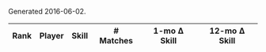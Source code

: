 Generated 2016-06-02.

| Rank | Player | Skill | # Matches | 1-mo Δ Skill | 12-mo Δ Skill |
|------|--------|-------|-----------|--------------|---------------|